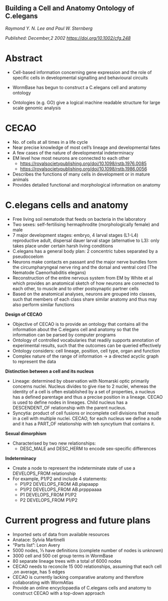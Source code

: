 ## Building a Cell and Anatomy Ontology of C.elegans
*Raymond Y. N. Lee and Paul W. Sternberg*

*Published: December,2 2002 https://doi.org/10.1002/cfg.248*

# Abstract
- Cell-based information concerning gene expression and the role of specific cells in developmental signalling and behavioural circuits
- WormBase has begun to construct a C.elegans cell and anatomy ontology

- Ontologies (e.g. GO) give a logical machine readable structure for large scale genomic analysis

# CECAO
- No. of cells at all times in a life cycle
- Near precise knowledge of most cell’s lineage and developmental fates
- A few cases of the nature of developmental indeterminacy
- EM level how most neurons are connected to each other
  - https://royalsocietypublishing.org/doi/10.1098/rstb.1976.0085
  - https://royalsocietypublishing.org/doi/10.1098/rstb.1986.0056
- Describes the functions of many cells in development or in mature animals
- Provides detailed functional and morphological information on anatomy

# C.elegans cells and anatomy
- Free living soil nematode that feeds on bacteria in the laboratory
- Two sexes: self-fertilising hermaphrodite (morphologically female) and male
- 7 major development stages: embryo, 4 larval stages (L1-L4) reproductive adult, dispersal dauer larval stage (alternative to L3): only takes place under certain harsh living conditions
- C.elegans has a general body plan: 2 concentric tubes separated by a pseudocoelom
- Neurons make contacts en passant and the major nerve bundles form the circumpharyngeal nerve ring and the dorsal and ventral cord (The Nematode Caenorhabditis elegans)
- Reconstruction of the entire nervous system from EM by White et al which provides an anatomical sketch of how neurons are connected to each other, to muscle and to other postsynaptic partner cells
- Based on the anatomical analyses, neurons are grouped into classes, such that members of each class share similar anatomy and thus may also perform similar functions

**Design of CECAO**
- Objective of CECAO is to provide an ontology that contains all the information about the C.elegans cell and anatomy so that the information can be parsed by computer programs
- Ontology of controlled vocabularies that readily supports annotation of experimental results, such that the outcomes can be queried effectively
- Ontology considers: cell lineage, position, cell type, organ and function
- Complex nature of the range of information -> a directed acyclic graph to represent the data

**Distinction between a cell and its nucleus**
- Lineage: determined by observation with Nomarski optic primarily concerns nuclei. Nucleus divides to give rise to 2 nuclei, whereas the identity of a cell is often established by a set of properties, a nucleus has a defined parentage and thus a precise position in a lineage. CECAO is used to define nodes in lineages. Child nucleus has a DESCENDENT_OF relationship with the parent nucleus.
- Syncytia: product of cell fusions or incomplete cell divisions that result in a cell with multiple nuclei. CECAO, for each nucleus we define a node and it has a PART_OF relationship with teh syncytium that contains it.

**Sexual dimorphism**
- Characterised by two new relationships:
  - DESC_MALE and DESC_HERM to encode sex-specific differences

**Indeterminacy**
- Create a node to represent the indeterminate state of use a DEVELOPS_FROM relationship
- For example, P1/P2 and include 4 statements:
  - P1/P2 DEVELOPS_FROM AB.plapaapp
  - P1/P2 DEVELOPS_FROM AB.prpppaaaa
  - P1 DEVELOPS_FROM P1/P2
  - P2 DEVELOPS_FROM P1/P2

# Current progress and future plans
- Imported sets of data from available resources
- Anatace: Sylvia Martinelli
- “Parts list”: Leon Avery
- 5000 nodes, ⅓ have definitions (complete number of nodes is unknown)
- 3000 cell and 500 cel group terms in WormBase
- 80 separate lineage trees with a total of 6000 nodes
- CECAO needs to reconcile 15 000 relationships, assuming that each cell ,on average, has 5 edges
- CECAO is currently lacking comparative anatomy and therefore collaborating with WormAtlas
- Provide an online encyclopaedia of C.elegans cells and anatomy to construct CECAO with a top-down approach
